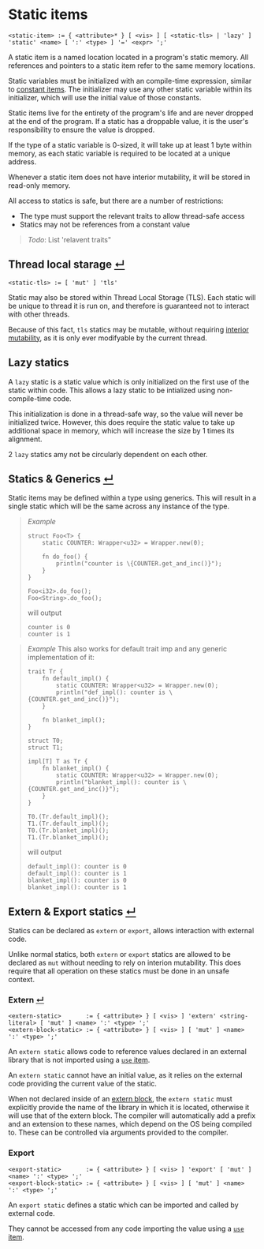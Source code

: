 # Static items
```
<static-item> := { <attribute>* } [ <vis> ] [ <static-tls> | 'lazy' ] 'static' <name> [ ':' <type> ] '=' <expr> ';'
```

A static item is a named location located in a program's static memory.
All references and pointers to a static item refer to the same memory locations.

Static variables must be initialized with an compile-time expression, similar to [constant items].
The initializer may use any other static variable within its initializer, which will use the initial value of those constants.

Static items live for the entirety of the program's life and are never dropped at the end of the program.
If a static has a droppable value, it is the user's responsibility to ensure the value is dropped.

If the type of a static variable is 0-sized, it will take up at least 1 byte within memory, as each static variable is required to be located at a unique address.

Whenever a static item does not have interior mutability, it will be stored in read-only memory.

All access to statics is safe, but there are a number of restrictions:
- The type must support the relevant traits to allow thread-safe access
- Statics may not be references from a constant value

> _Todo_: List 'relavent traits"

## Thread local starage [↵](#static-items)
```
<static-tls> := [ 'mut' ] 'tls'
```

Static may also be stored within Thread Local Storage (TLS).
Each static will be unique to thread it is run on, and therefore is guaranteed not to interact with other threads.

Because of this fact, `tls` statics may be mutable, without requiring [interior mutability], as it is only ever modifyable by the current thread.

## Lazy statics

A `lazy` static is a static value which is only initialized on the first use of the static within code.
This allows a lazy static to be intialized using non-compile-time code.

This initialization is done in a thread-safe way, so the value will never be initialized twice.
However, this does require the static value to take up additional space in memory, which will increase the size by 1 times its alignment.

2 `lazy` statics amy not be circularly dependent on each other.

## Statics & Generics [↵](#static-items)

Static items may be defined within a type using generics.
This will result in a single static which will be the same across any instance of the type.

> _Example_
> ```
> struct Foo<T> {
>     static COUNTER: Wrapper<u32> = Wrapper.new(0);
> 
>     fn do_foo() {
>         println("counter is \{COUNTER.get_and_inc()}");
>     }
> }
> 
> Foo<i32>.do_foo();
> Foo<String>.do_foo();
> ```
> will output
> ```
> counter is 0
> counter is 1
> ```

> _Example_
> This also works for default trait imp and any generic implementation of it:
> ```
> trait Tr {
>     fn default_impl() {
>         static COUNTER: Wrapper<u32> = Wrapper.new(0);
>         println("def_impl(): counter is \{COUNTER.get_and_inc()}");
>     }
> 
>     fn blanket_impl();
> }
> 
> struct T0;
> struct T1;
> 
> impl[T] T as Tr {
>     fn blanket_impl() {
>         static COUNTER: Wrapper<u32> = Wrapper.new(0);
>         println("blanket_impl(): counter is \{COUNTER.get_and_inc()}");
>     }
> }
> 
> T0.(Tr.default_impl)();
> T1.(Tr.default_impl)();
> T0.(Tr.blanket_impl)();
> T1.(Tr.blanket_impl)();
> ```
> will output
> ```
> default_impl(): counter is 0
> default_impl(): counter is 1
> blanket_impl(): counter is 0
> blanket_impl(): counter is 1
> ```

## Extern & Export statics [↵](#static-items)

Statics can be declared as `extern` or `export`, allows interaction with external code.

Unlike normal statics, both `extern` or `export` statics are allowed to be declared as `mut` without needing to rely on interion mutability.
This does require that all operation on these statics must be done in an unsafe context.

### Extern [↵](#extern--export-statics-)
```
<extern-static>       := { <attribute> } [ <vis> ] 'extern' <string-literal> [ 'mut' ] <name> ':' <type> ';'
<extern-block-static> := { <attribute> } [ <vis> ] [ 'mut' ] <name> ':' <type> ';'
```

An `extern static` allows code to reference values declared in an external library that is not imported using a [`use` item].

An `extern static` cannot have an initial value, as it relies on the external code providing the current value of the static.

When not declared inside of an [extern block], the `extern static` must explicitly provide the name of the library in which it is located, otherwise it will use that of the extern block.
The compiler will automatically add a prefix and an extension to these names, which depend on the OS being compiled to.
These can be controlled via arguments provided to the compiler.

### Export
```
<export-static>       := { <attribute> } [ <vis> ] 'export' [ 'mut' ] <name> ':' <type> ';'
<export-block-static> := { <attribute> } [ <vis> ] [ 'mut' ] <name> ':' <type> ';'
```

An `export static` defines a static which can be imported and called by external code.

They cannot be accessed from any code importing the value using a [`use` item].


[constant items]:      ./consts.md
[extern block]:        ./external-export-block.md
[`use` item]:          ./use.md
[interior mutability]: ../type-system/interior-mutability.md